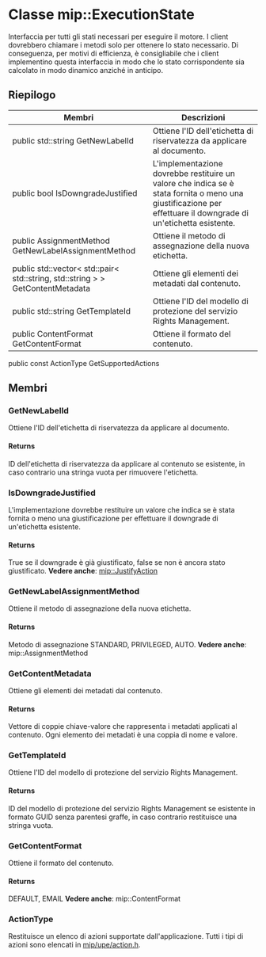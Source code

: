 # <a name="class-mipexecutionstate"></a>Classe mip::ExecutionState 
Interfaccia per tutti gli stati necessari per eseguire il motore.
I client dovrebbero chiamare i metodi solo per ottenere lo stato necessario. Di conseguenza, per motivi di efficienza, è consigliabile che i client implementino questa interfaccia in modo che lo stato corrispondente sia calcolato in modo dinamico anziché in anticipo.
## <a name="summary"></a>Riepilogo
 Membri                        | Descrizioni                                
--------------------------------|---------------------------------------------
public std::string GetNewLabelId | Ottiene l'ID dell'etichetta di riservatezza da applicare al documento.
public bool IsDowngradeJustified | L'implementazione dovrebbe restituire un valore che indica se è stata fornita o meno una giustificazione per effettuare il downgrade di un'etichetta esistente.
public AssignmentMethod GetNewLabelAssignmentMethod | Ottiene il metodo di assegnazione della nuova etichetta.
public std::vector< std::pair< std::string, std::string > > GetContentMetadata | Ottiene gli elementi dei metadati dal contenuto.
public std::string GetTemplateId | Ottiene l'ID del modello di protezione del servizio Rights Management.
public ContentFormat GetContentFormat | Ottiene il formato del contenuto.
public const ActionType GetSupportedActions
## <a name="members"></a>Membri
### <a name="getnewlabelid"></a>GetNewLabelId
Ottiene l'ID dell'etichetta di riservatezza da applicare al documento.
#### <a name="returns"></a>Returns
ID dell'etichetta di riservatezza da applicare al contenuto se esistente, in caso contrario una stringa vuota per rimuovere l'etichetta.
### <a name="isdowngradejustified"></a>IsDowngradeJustified
L'implementazione dovrebbe restituire un valore che indica se è stata fornita o meno una giustificazione per effettuare il downgrade di un'etichetta esistente.
#### <a name="returns"></a>Returns
True se il downgrade è già giustificato, false se non è ancora stato giustificato. 
**Vedere anche**: [mip::JustifyAction](#classmip_1_1_justify_action)
### <a name="getnewlabelassignmentmethod"></a>GetNewLabelAssignmentMethod
Ottiene il metodo di assegnazione della nuova etichetta.
#### <a name="returns"></a>Returns
Metodo di assegnazione STANDARD, PRIVILEGED, AUTO. 
**Vedere anche**: mip::AssignmentMethod
### <a name="getcontentmetadata"></a>GetContentMetadata
Ottiene gli elementi dei metadati dal contenuto.
#### <a name="returns"></a>Returns
Vettore di coppie chiave-valore che rappresenta i metadati applicati al contenuto. Ogni elemento dei metadati è una coppia di nome e valore.
### <a name="gettemplateid"></a>GetTemplateId
Ottiene l'ID del modello di protezione del servizio Rights Management.
#### <a name="returns"></a>Returns
ID del modello di protezione del servizio Rights Management se esistente in formato GUID senza parentesi graffe, in caso contrario restituisce una stringa vuota.
### <a name="getcontentformat"></a>GetContentFormat
Ottiene il formato del contenuto.
#### <a name="returns"></a>Returns
DEFAULT, EMAIL **Vedere anche**: mip::ContentFormat
### <a name="actiontype"></a>ActionType
Restituisce un elenco di azioni supportate dall'applicazione. Tutti i tipi di azioni sono elencati in [mip/upe/action.h](#action_8h).